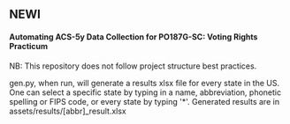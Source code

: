 ## NEWI
#### Automating ACS-5y Data Collection for PO187G-SC: Voting Rights Practicum

NB: This repository does not follow project structure best practices.

gen.py, when run, will generate a results xlsx file for every state in the US. 
One can select a specific state by typing in a name, abbreviation, phonetic spelling or FIPS code, or every state by typing '*'.
Generated results are in assets/results/[abbr]_result.xlsx
